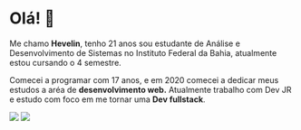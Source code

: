 # Olá! 👋

Me chamo **Hevelin**, tenho 21 anos sou estudante de Análise e Desenvolvimento de Sistemas no Instituto Federal da Bahia, atualmente estou cursando o 4 semestre.

Comecei a programar com 17 anos, e em 2020 comecei a dedicar meus estudos a aréa de **desenvolvimento web.** Atualmente trabalho com Dev JR e estudo com  foco em me tornar uma **Dev fullstack**.

<p align="left">
  <a href="https://www.instagram.com/hevelinfrts/" alt="Instagram">
  <img src="https://img.shields.io/badge/-Instagram-DF0174?style=for-the-badge&logo=instagram&logoColor=white&link=https:////www.instagram.com/hevelinfrts/"/></a>
  <a href="https://www.linkedin.com/in/hevelin-freitas-6057b01b5/" alt="Linkedin">
  <img src="https://img.shields.io/badge/-Linkedin-0e76a8?style=for-the-badge&logo=Linkedin&logoColor=white&link=https://www.linkedin.com/in/hevelin-freitas-6057b01b5/" /></a>
</p>  
